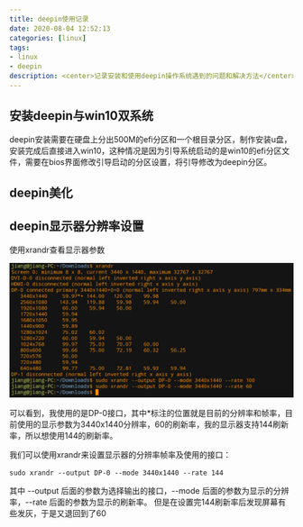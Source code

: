 ```yaml
---
title: deepin使用记录
date: 2020-08-04 12:52:13
categories: [linux]
tags:
- linux
- deepin
description: <center>记录安装和使用deepin操作系统遇到的问题和解决方法</center>
---
```


## 安装deepin与win10双系统

deepin安装需要在硬盘上分出500M的efi分区和一个根目录分区，制作安装u盘，安装完成后直接进入win10，这种情况是因为引导系统启动的是win10的efi分区文件，需要在bios界面修改引导启动的分区设置，将引导修改为deepin分区。

## deepin美化

## deepin显示器分辨率设置

使用xrandr查看显示器参数

![命令行截图](deepin使用记录/picture1.png)

可以看到，我使用的是DP-0接口，其中*标注的位置就是目前的分辨率和帧率，目前使用的显示参数为3440x1440分辨率，60的刷新率，我的显示器支持144刷新率，所以想使用144的刷新率。

我们可以使用xrandr来设置显示器的分辨率帧率及使用的接口：

```shell
sudo xrandr --output DP-0 --mode 3440x1440 --rate 144
```

其中 --output 后面的参数为选择输出的接口，--mode 后面的参数为显示的分辨率，--rate 后面的参数为显示的刷新率。
但是在设置完144刷新率后发现屏幕有些发灰，于是又退回到了60